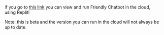 If you go to [this link](https://replit.com/@SupaM1/FriendlyChatBot) you can view and run Friendly Chatbot in the cloud, using Replit!

Note: this is beta and the version you can run in the cloud will not always be up to date.
